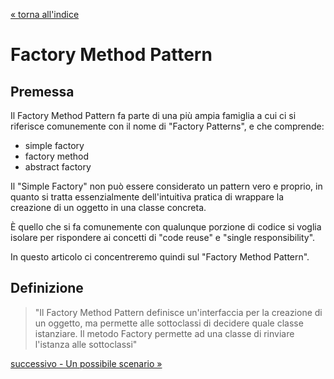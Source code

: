 [&laquo; torna all'indice](../../README.md)
# Factory Method Pattern
## Premessa

Il Factory Method Pattern fa parte di una più ampia famiglia a cui ci si riferisce comunemente con il nome di "Factory Patterns", e che comprende:
- simple factory
- factory method
- abstract factory

Il "Simple Factory" non può essere considerato un pattern vero e proprio, in quanto si tratta essenzialmente dell'intuitiva pratica di wrappare la creazione di un oggetto in una classe concreta.

È quello che si fa comunemente con qualunque porzione di codice si voglia isolare per rispondere ai concetti di "code reuse" e "single responsibility".

In questo articolo ci concentreremo quindi sul "Factory Method Pattern".

## Definizione

> "Il Factory Method Pattern definisce un'interfaccia per la creazione di un oggetto, ma permette alle sottoclassi di decidere quale classe istanziare. 
> Il metodo Factory permette ad una classe di rinviare l'istanza alle sottoclassi"

[successivo - Un possibile scenario &raquo;](02_scenario.md)
